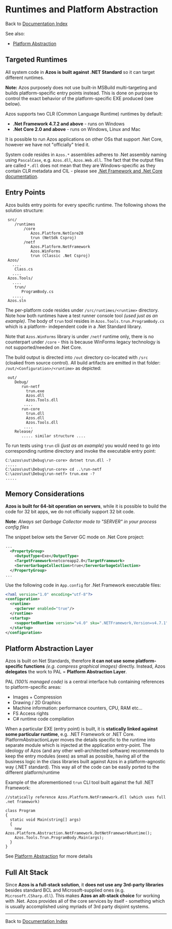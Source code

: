 # Runtimes and Platform Abstraction

Back to [Documentation Index](/src/documentation-index.md)

See also:
- [Platform Abstraction](/src/Azos/Platform/Abstraction)

## Targeted Runtimes
All system code in **Azos is built against .NET Standard** so it can
target different runtimes. 

**Note:** Azos purposely does not use built-in MSBuild multi-targeting and builds platform-specific entry points instead. This
is done on purpose to control the exact behavior of the platform-specific EXE produced (see below).

Azos supports two CLR (Common Language Runtime) runtimes by default:
- **.Net Framework 4.7.2 and above** - runs on Windows
- **.Net Core 2.0 and above** - runs on Windows, Linux and Mac

It is possible to run Azos applications on other OSs that support .Net Core,
however we have not "officially" tried it.

System code resides in `Azos.*` assemblies adheres to .Net assembly naming using
`PascalCase`, e.g. `Azos.dll`, `Azos.Web.dll`. The fact that the output files are called `*.dll`
does not mean that they are Windows-specific as they contain CLR metadata and CIL - please see [.Net Framework and
 .Net Core documentation](https://docs.microsoft.com/en-us/dotnet/).

## Entry Points
Azos builds entry points for every specific runtime. The following shows the solution structure:
```
 src/
    /runtimes
        /core
           Azos.Platform.NetCore20
           trun (NetSdk Csproj)
        /netf
           Azos.Platform.NetFramework
           Azos.WinForms
           trun (Classic .Net Csproj)
 Azos/
   ....
    Class.cs
   ....
 Azos.Tools/
   ....
    trun/
       ProgramBody.cs
   .....
 Azos.sln
```

The per-platform code resides under `/src/runtimes/<runtime>` directory. Note how both runtimes have a test runner console tool
*(used just as an example)*. The body of `trun` tool resides in `Azos.Tools.trun.ProgramBody.cs` which is a platform-
independent code in a .Net Standard library.

Note that `Azos.WinForms` library is under `/netf` runtime only, there is no counterpart under `/core` - this is because
WinForms legacy technology is not supported/needed on .Net Core.

The build output is directed into `/out` directory co-located with `/src` (cloaked from source control). All
build artifacts are emitted in that folder: `/out/<Configuration>/<runtime>` as depicted:
```
 out/
    Debug/
       run-netf
         trun.exe
         Azos.dll
         Azos.Tools.dll
        ....
       run-core
         trun.dll
         Azos.dll
         Azos.Tools.dll
        ....
    Release/
       ..... similar structure ....
```
To run tests using `trun` cli *(just as an example)* you would need to go into corresponding runtime directory
and invoke the executable entry point:
```batch
C:\azos\out\Debug\run-core> dotnet trun.dll -?
.....
C:\azos\out\Debug\run-core> cd ..\run-netf
C:\azos\out\Debug\run-netf> trun.exe -?
.....
```

## Memory Considerations

**Azos is built for 64-bit operation on servers**, while it is possible to build the code
for 32 bit apps, we do not officially support 32 bit code.

**Note**: *Always set Garbage Collector mode to "SERVER" in your process config files*

The snippet below sets the Server GC mode on .Net Core project:
```xml
...
  <PropertyGroup>
    <OutputType>Exe</OutputType>
    <TargetFramework>netcoreapp2.0</TargetFramework>
    <ServerGarbageCollection>true</ServerGarbageCollection>
  </PropertyGroup>
...
```
Use the following code in `App.config` for .Net Framework executable files:
```xml
<?xml version="1.0" encoding="utf-8"?>
<configuration>
  <runtime>
    <gcServer enabled="true"/>
  </runtime>
  <startup>
    <supportedRuntime version="v4.0" sku=".NETFramework,Version=v4.7.1"/>
  </startup>
</configuration>
```

## Platform Abstraction Layer

Azos is built on Net Standards, therefore **it can not use some platform-specific functions** *(e.g. compress graphical images)* directly.
Instead, Azos **delegates** the work to PAL = **Platform Abstraction Layer**.

PAL *(100% managed code)* is a central interface hub containing references to platform-specific areas:
* Images + Compression
* Drawing / 2D Graphics
* Machine information: performance counters, CPU, RAM etc...
* FS Access rights
* C# runtime code compilation

When a particular EXE (entry point) is built, it is **statically linked against some particular runtime**, e.g. .NET Framework or .NET Core.
PlatformAbstractionLayer moves the details specific to the runtime into separate module which is injected at the application entry-point.
The ideology of Azos (and any other well-architected software) recommends to keep the entry modules (exes) as small as possible, having
all of the business logic in the class libraries built against Azos in a platform-agnostic way (.NET standard).
This way all of the code can be easily ported to the different platform/runtime

Example of the aforementioned `trun` CLI tool built against the full .NET Framework:
```CSharp
//statically reference Azos.Platform.NetFramework.dll (which uses full .net framework)

class Program
{
  static void Main(string[] args)
  {
    new Azos.Platform.Abstraction.NetFramework.DotNetFrameworkRuntime();
    Azos.Tools.Trun.ProgramBody.Main(args);
  }
}
```

See [Platform Abstraction](/src/Azos/Platform/Abstraction) for more details

## Full Alt Stack

Since **Azos is a full-stack solution**, it **does not use any 3rd-party libraries** besides
standard BCL and Microsoft-supplied ones (e.g. `Microsoft.CSharp.dll`). This makes **Azos an alt-stack
choice** for working with .Net. Azos provides all of the core services by itself - something which is 
usually accomplished using myriads of 3rd party disjoint systems.

---

Back to [Documentation Index](/src/documentation-index.md)

